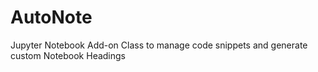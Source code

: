 # AutoNote
Jupyter Notebook Add-on Class to manage code snippets and generate custom Notebook Headings
